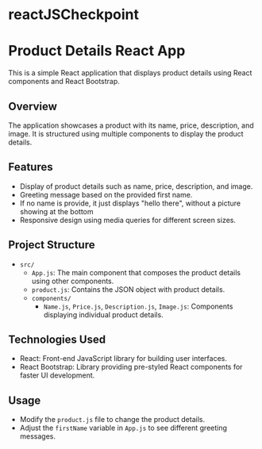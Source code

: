 # reactJSCheckpoint

# Product Details React App

This is a simple React application that displays product details using React components and React Bootstrap.

## Overview

The application showcases a product with its name, price, description, and image. It is structured using multiple components to display the product details.

## Features

- Display of product details such as name, price, description, and image.
- Greeting message based on the provided first name.
- If no name is provide, it just displays "hello there", without a picture showing at the bottom
- Responsive design using media queries for different screen sizes.

## Project Structure

- `src/`
  - `App.js`: The main component that composes the product details using other components.
  - `product.js`: Contains the JSON object with product details.
  - `components/`
    - `Name.js`, `Price.js`, `Description.js`, `Image.js`: Components displaying individual product details.

## Technologies Used

- React: Front-end JavaScript library for building user interfaces.
- React Bootstrap: Library providing pre-styled React components for faster UI development.


## Usage

- Modify the `product.js` file to change the product details.
- Adjust the `firstName` variable in `App.js` to see different greeting messages.

